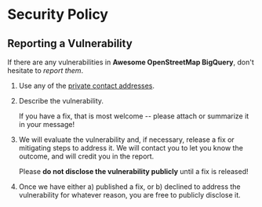 # Security Policy

## Reporting a Vulnerability

If there are any vulnerabilities in **Awesome OpenStreetMap BigQuery**, don't hesitate to _report them_.

1. Use any of the [private contact addresses](https://github.com/gcp-pdp/awesome-openstreetmap-bigquery#support).
2. Describe the vulnerability.

   If you have a fix, that is most welcome -- please attach or summarize it in your message!

3. We will evaluate the vulnerability and, if necessary, release a fix or mitigating steps to address it. We will contact you to let you know the outcome, and will credit you in the report.

   Please **do not disclose the vulnerability publicly** until a fix is released!

4. Once we have either a) published a fix, or b) declined to address the vulnerability for whatever reason, you are free to publicly disclose it.
